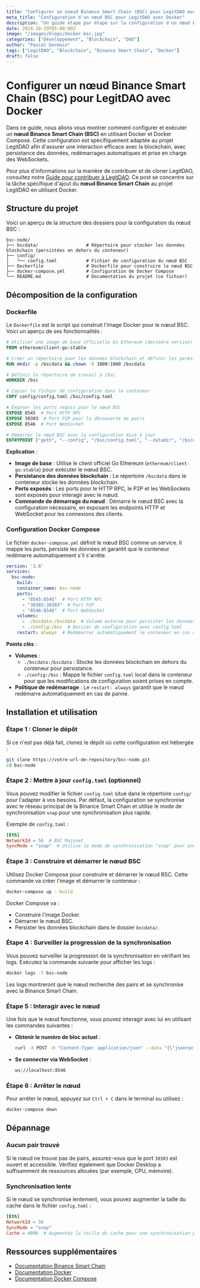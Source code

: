 ```yaml
---
title: "Configurer un noeud Binance Smart Chain (BSC) pour LegitDAO avec Docker"
meta_title: "Configuration d'un nœud BSC pour LegitDAO avec Docker"
description: "Un guide étape par étape sur la configuration d'un nœud Binance Smart Chain (BSC) en utilisant Docker et Docker Compose pour le projet LegitDAO."
date: 2024-10-29T05:00:00Z
image: "/images/blogs/docker-bsc.jpg"
categories: ["Développement", "Blockchain", "DAO"]
author: "Pascal Germain"
tags: ["LegitDAO", "Blockchain", "Binance Smart Chain", "Docker"]
draft: false
---
```


# Configurer un nœud Binance Smart Chain (BSC) pour LegitDAO avec Docker
Dans ce guide, nous allons vous montrer comment configurer et exécuter un **nœud Binance Smart Chain (BSC)** en utilisant Docker et Docker Compose. Cette configuration est spécifiquement adaptée au projet LegitDAO afin d'assurer une interaction efficace avec la blockchain, avec persistance des données, redémarrages automatiques et prise en charge des WebSockets.

Pour plus d'informations sur la manière de contribuer et de cloner LegitDAO, consultez notre [Guide pour contribuer à LegitDAO](/4-contributetolegitdao). Ce post se concentre sur la tâche spécifique d'ajout du **nœud Binance Smart Chain** au projet LegitDAO en utilisant Docker.

## Structure du projet
Voici un aperçu de la structure des dossiers pour la configuration du nœud BSC :

```plaintext
bsc-node/
├── bscdata/                  # Répertoire pour stocker les données blockchain (persistées en dehors du conteneur)
├── config/
│   └── config.toml           # Fichier de configuration du nœud BSC
├── Dockerfile                # Dockerfile pour construire le nœud BSC
├── docker-compose.yml        # Configuration de Docker Compose
└── README.md                 # Documentation du projet (ce fichier)
```

## Décomposition de la configuration

### Dockerfile
Le `Dockerfile` est le script qui construit l'image Docker pour le nœud BSC. Voici un aperçu de ses fonctionnalités :

```Dockerfile
# Utiliser une image de base officielle Go Ethereum (dernière version)
FROM ethereum/client-go:stable

# Créer un répertoire pour les données blockchain et définir les permissions
RUN mkdir -p /bscdata && chown -R 1000:1000 /bscdata

# Définir le répertoire de travail à /bsc
WORKDIR /bsc

# Copier le fichier de configuration dans le conteneur
COPY config/config.toml /bsc/config.toml

# Exposer les ports requis pour le nœud BSC
EXPOSE 8545  # Port HTTP RPC
EXPOSE 30303  # Port P2P pour la découverte de pairs
EXPOSE 8546  # Port WebSocket

# Démarrer le nœud BSC avec la configuration mise à jour
ENTRYPOINT ["geth", "--config", "/bsc/config.toml", "--datadir", "/bscdata", "--http", "--http.addr", "0.0.0.0", "--http.port", "8545", "--http.api", "eth,net,web3", "--ws", "--ws.addr", "0.0.0.0", "--ws.port", "8546", "--ws.api", "eth,net,web3", "--syncmode", "snap"]
```

**Explication** :
- **Image de base** : Utilise le client officiel Go Ethereum (`ethereum/client-go:stable`) pour exécuter le nœud BSC.
- **Persistance des données blockchain** : Le répertoire `/bscdata` dans le conteneur stocke les données blockchain.
- **Ports exposés** : Les ports pour le HTTP RPC, le P2P et les WebSockets sont exposés pour interagir avec le nœud.
- **Commande de démarrage du nœud** : Démarre le nœud BSC avec la configuration nécessaire, en exposant les endpoints HTTP et WebSocket pour les connexions des clients.

### Configuration Docker Compose

Le fichier `docker-compose.yml` définit le nœud BSC comme un service. Il mappe les ports, persiste les données et garantit que le conteneur redémarre automatiquement s'il s'arrête.

```yaml
version: '3.8'
services:
  bsc-node:
    build: .
    container_name: bsc-node
    ports:
      - "8545:8545"  # Port HTTP RPC
      - "30303:30303"  # Port P2P
      - "8546:8546"  # Port WebSocket
    volumes:
      - ./bscdata:/bscdata  # Volume externe pour persister les données blockchain
      - ./config:/bsc  # Dossier de configuration avec config.toml
    restart: always  # Redémarrer automatiquement le conteneur en cas d'arrêt
```

**Points clés** :
- **Volumes** :
  - `./bscdata:/bscdata` : Stocke les données blockchain en dehors du conteneur pour persistance.
  - `./config:/bsc` : Mappe le fichier `config.toml` local dans le conteneur pour que les modifications de configuration soient prises en compte.
- **Politique de redémarrage** : Le `restart: always` garantit que le nœud redémarre automatiquement en cas de panne.

## Installation et utilisation

### Étape 1 : Cloner le dépôt
Si ce n'est pas déjà fait, clonez le dépôt où cette configuration est hébergée :

```bash
git clone https://votre-url-de-repository/bsc-node.git
cd bsc-node
```

### Étape 2 : Mettre à jour `config.toml` (optionnel)
Vous pouvez modifier le fichier `config.toml` situé dans le répertoire `config/` pour l'adapter à vos besoins. Par défaut, la configuration se synchronise avec le réseau principal de la Binance Smart Chain et utilise le mode de synchronisation `snap` pour une synchronisation plus rapide.

Exemple de `config.toml` :

```toml
[Eth]
NetworkId = 56  # BSC Mainnet
SyncMode = "snap"  # Utilise le mode de synchronisation "snap" pour une synchronisation plus rapide
```

### Étape 3 : Construire et démarrer le nœud BSC
Utilisez Docker Compose pour construire et démarrer le nœud BSC. Cette commande va créer l'image et démarrer le conteneur :

```bash
docker-compose up --build
```

Docker Compose va :
- Construire l'image Docker.
- Démarrer le nœud BSC.
- Persister les données blockchain dans le dossier `bscdata/`.

### Étape 4 : Surveiller la progression de la synchronisation
Vous pouvez surveiller la progression de la synchronisation en vérifiant les logs. Exécutez la commande suivante pour afficher les logs :

```bash
docker logs -f bsc-node
```

Les logs montreront que le nœud recherche des pairs et se synchronise avec la Binance Smart Chain.

### Étape 5 : Interagir avec le nœud
Une fois que le nœud fonctionne, vous pouvez interagir avec lui en utilisant les commandes suivantes :

- **Obtenir le numéro de bloc actuel** :
  ```bash
  curl -X POST -H "Content-Type: application/json" --data "{\"jsonrpc\":\"2.0\",\"method\":\"eth_blockNumber\",\"params\":[],\"id\":1}" http://localhost:8545
  ```

- **Se connecter via WebSocket** :
  ```bash
  ws://localhost:8546
  ```

### Étape 6 : Arrêter le nœud
Pour arrêter le nœud, appuyez sur `Ctrl + C` dans le terminal ou utilisez :

```bash
docker-compose down
```

## Dépannage

### Aucun pair trouvé
Si le nœud ne trouve pas de pairs, assurez-vous que le port `30303` est ouvert et accessible. Vérifiez également que Docker Desktop a suffisamment de ressources allouées (par exemple, CPU, mémoire).

### Synchronisation lente
Si le nœud se synchronise lentement, vous pouvez augmenter la taille du cache dans le fichier `config.toml` :

```toml
[Eth]
NetworkId = 56
SyncMode = "snap"
Cache = 4096  # Augmentez la taille du cache pour une synchronisation plus rapide
```

## Ressources supplémentaires
- [Documentation Binance Smart Chain](https://docs.bnbchain.org/)
- [Documentation Docker](https://docs.docker.com/)
- [Documentation Docker Compose](https://docs.docker.com/compose/)
